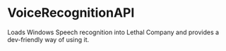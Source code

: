 # VoiceRecognitionAPI
 Loads Windows Speech recognition into Lethal Company and provides a dev-friendly way of using it.
